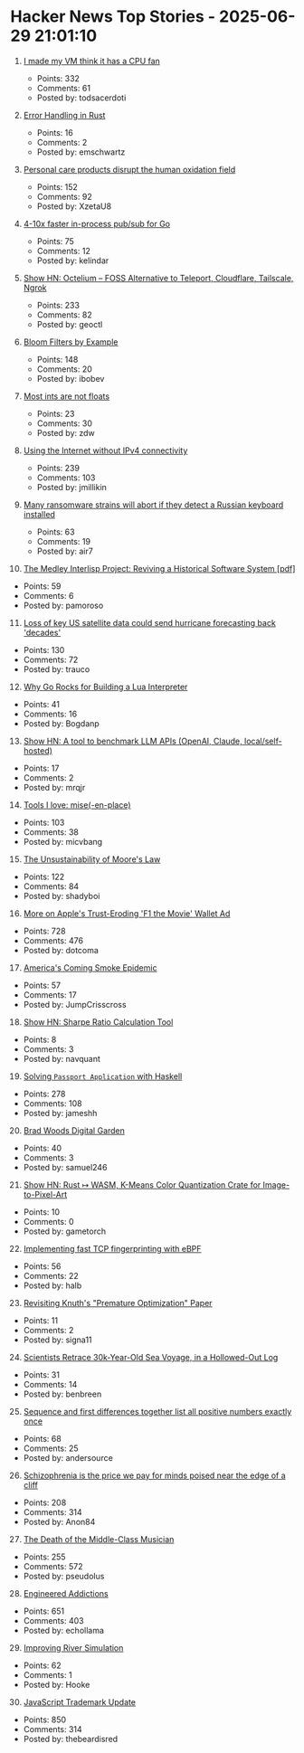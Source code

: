 # Hacker News Top Stories - 2025-06-29 21:01:10

1. [I made my VM think it has a CPU fan](https://wbenny.github.io/2025/06/29/i-made-my-vm-think-it-has-a-cpu-fan.html)
   - Points: 332
   - Comments: 61
   - Posted by: todsacerdoti

2. [Error Handling in Rust](https://felix-knorr.net/posts/2025-06-29-rust-error-handling.html)
   - Points: 16
   - Comments: 2
   - Posted by: emschwartz

3. [Personal care products disrupt the human oxidation field](https://www.science.org/doi/10.1126/sciadv.ads7908)
   - Points: 152
   - Comments: 92
   - Posted by: XzetaU8

4. [4-10x faster in-process pub/sub for Go](https://github.com/kelindar/event)
   - Points: 75
   - Comments: 12
   - Posted by: kelindar

5. [Show HN: Octelium – FOSS Alternative to Teleport, Cloudflare, Tailscale, Ngrok](https://github.com/octelium/octelium)
   - Points: 233
   - Comments: 82
   - Posted by: geoctl

6. [Bloom Filters by Example](https://llimllib.github.io/bloomfilter-tutorial/)
   - Points: 148
   - Comments: 20
   - Posted by: ibobev

7. [Most ints are not floats](https://www.johndcook.com/blog/2025/06/27/most-ints-are-not-floats/)
   - Points: 23
   - Comments: 30
   - Posted by: zdw

8. [Using the Internet without IPv4 connectivity](https://jamesmcm.github.io/blog/no-ipv4/)
   - Points: 239
   - Comments: 103
   - Posted by: jmillikin

9. [Many ransomware strains will abort if they detect a Russian keyboard installed](https://krebsonsecurity.com/2021/05/try-this-one-weird-trick-russian-hackers-hate/)
   - Points: 63
   - Comments: 19
   - Posted by: air7

10. [The Medley Interlisp Project: Reviving a Historical Software System [pdf]](https://interlisp.org/documentation/young-ccece2025.pdf)
   - Points: 59
   - Comments: 6
   - Posted by: pamoroso

11. [Loss of key US satellite data could send hurricane forecasting back 'decades'](https://www.theguardian.com/us-news/2025/jun/28/noaa-cuts-hurricane-forecasting-climate)
   - Points: 130
   - Comments: 72
   - Posted by: trauco

12. [Why Go Rocks for Building a Lua Interpreter](https://www.zombiezen.com/blog/2025/06/why-go-rocks-for-building-lua-interpreter/)
   - Points: 41
   - Comments: 16
   - Posted by: Bogdanp

13. [Show HN: A tool to benchmark LLM APIs (OpenAI, Claude, local/self-hosted)](https://llmapitest.com/)
   - Points: 17
   - Comments: 2
   - Posted by: mrqjr

14. [Tools I love: mise(-en-place)](https://blog.vbang.dk/2025/06/29/tools-i-love-mise/)
   - Points: 103
   - Comments: 38
   - Posted by: micvbang

15. [The Unsustainability of Moore's Law](https://bzolang.blog/p/the-unsustainability-of-moores-law)
   - Points: 122
   - Comments: 84
   - Posted by: shadyboi

16. [More on Apple's Trust-Eroding 'F1 the Movie' Wallet Ad](https://daringfireball.net/2025/06/more_on_apples_trust-eroding_f1_the_movie_wallet_ad)
   - Points: 728
   - Comments: 476
   - Posted by: dotcoma

17. [America's Coming Smoke Epidemic](https://www.theatlantic.com/science/archive/2025/06/wildfire-smoke-epidemic/683343/)
   - Points: 57
   - Comments: 17
   - Posted by: JumpCrisscross

18. [Show HN: Sharpe Ratio Calculation Tool](https://www.fundratios.com/)
   - Points: 8
   - Comments: 3
   - Posted by: navquant

19. [Solving `Passport Application` with Haskell](https://jameshaydon.github.io/passport/)
   - Points: 278
   - Comments: 108
   - Posted by: jameshh

20. [Brad Woods Digital Garden](https://garden.bradwoods.io)
   - Points: 40
   - Comments: 3
   - Posted by: samuel246

21. [Show HN: Rust ↦ WASM, K-Means Color Quantization Crate for Image-to-Pixel-Art](https://github.com/gametorch/image_to_pixel_art_wasm)
   - Points: 10
   - Comments: 0
   - Posted by: gametorch

22. [Implementing fast TCP fingerprinting with eBPF](https://halb.it/posts/ebpf-fingerprinting-1/)
   - Points: 56
   - Comments: 22
   - Posted by: halb

23. [Revisiting Knuth's "Premature Optimization" Paper](https://probablydance.com/2025/06/19/revisiting-knuths-premature-optimization-paper/)
   - Points: 11
   - Comments: 2
   - Posted by: signa11

24. [Scientists Retrace 30k-Year-Old Sea Voyage, in a Hollowed-Out Log](https://www.nytimes.com/2025/06/25/science/anthropology-ocean-migration-japan.html)
   - Points: 31
   - Comments: 14
   - Posted by: benbreen

25. [Sequence and first differences together list all positive numbers exactly once](https://oeis.org/A005228)
   - Points: 68
   - Comments: 25
   - Posted by: andersource

26. [Schizophrenia is the price we pay for minds poised near the edge of a cliff](https://www.psychiatrymargins.com/p/schizophrenia-is-the-price-we-pay)
   - Points: 208
   - Comments: 314
   - Posted by: Anon84

27. [The Death of the Middle-Class Musician](https://thewalrus.ca/the-death-of-the-middle-class-musician/)
   - Points: 255
   - Comments: 572
   - Posted by: pseudolus

28. [Engineered Addictions](https://masonyarbrough.substack.com/p/engineered-addictions)
   - Points: 651
   - Comments: 403
   - Posted by: echollama

29. [Improving River Simulation](https://undiscoveredworlds.blogspot.com/2025/04/improving-river-simulation.html)
   - Points: 62
   - Comments: 1
   - Posted by: Hooke

30. [JavaScript Trademark Update](https://deno.com/blog/deno-v-oracle4)
   - Points: 850
   - Comments: 314
   - Posted by: thebeardisred

